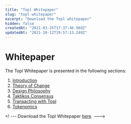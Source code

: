 ```yaml
---
title: "Topl Whitepaper"
slug: "topl-whitepaper"
excerpt: "Download the Topl whitepaper"
hidden: false
createdAt: "2021-03-25T17:37:46.969Z"
updatedAt: "2021-10-12T19:57:13.249Z"
---
```

# Whitepaper

The Topl Whitepaper is presented in the following sections:
1. [Introduction](docs/About/4-new--introduction-to-topl.md)
2. [Theory of Change](docs/About/5-new--theory-of-change.md)
3. [Design Philosophy](docs/About/6-new--design-philosophy.md)
4. [Taktikos Consensus](docs/About/7-new--taktikos-consensus.md)
5. [Transacting with Topl](docs/About/8-new--transacting-with-topl.md)
6. [Tokenomics](docs/About/9-new--tokenomics.md)


<! --- Download the Topl Whitepaper [here](https://www.example.com). --->